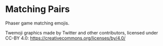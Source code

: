 # Matching Pairs

Phaser game matching emojis.

Twemoji graphics made by Twitter and other contributors, licensed under CC-BY 4.0: https://creativecommons.org/licenses/by/4.0/